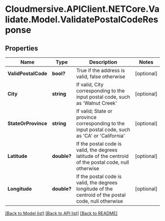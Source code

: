 # Cloudmersive.APIClient.NETCore.Validate.Model.ValidatePostalCodeResponse
## Properties

Name | Type | Description | Notes
------------ | ------------- | ------------- | -------------
**ValidPostalCode** | **bool?** | True if the address is valid, false otherwise | [optional] 
**City** | **string** | If valid, City corresponding to the input postal code, such as &#39;Walnut Creek&#39; | [optional] 
**StateOrProvince** | **string** | If valid; State or province corresponding to the input postal code, such as &#39;CA&#39; or &#39;California&#39; | [optional] 
**Latitude** | **double?** | If the postal code is valid, the degrees latitude of the centroid of the postal code, null otherwise | [optional] 
**Longitude** | **double?** | If the postal code is valid, the degrees longitude of the centroid of the postal code, null otherwise | [optional] 

[[Back to Model list]](../README.md#documentation-for-models) [[Back to API list]](../README.md#documentation-for-api-endpoints) [[Back to README]](../README.md)

